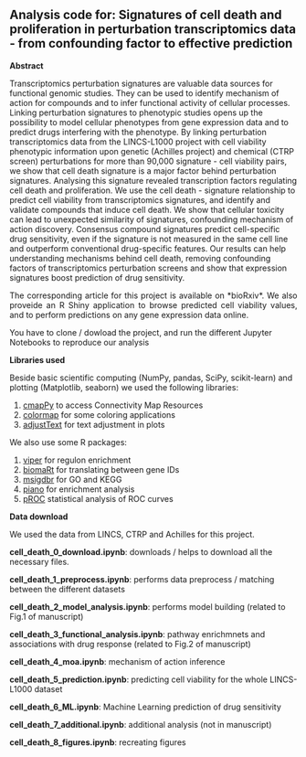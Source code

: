 ## Analysis code for: Signatures of cell death and proliferation in perturbation transcriptomics data - from confounding factor to effective prediction
**Abstract**

Transcriptomics perturbation signatures are valuable data sources for functional genomic studies. They can be used to identify mechanism of action for compounds and to infer functional activity of cellular processes. Linking perturbation signatures to phenotypic studies opens up the possibility to model cellular phenotypes from gene expression data and to predict drugs interfering with the phenotype. By linking perturbation transcriptomics data from the LINCS-L1000 project with cell viability phenotypic information upon genetic (Achilles project) and chemical (CTRP screen) perturbations for more than 90,000 signature - cell viability pairs, we show that cell death signature is a major factor behind perturbation signatures. Analysing this signature revealed transcription factors regulating cell death and proliferation. We use the cell death - signature relationship to predict cell viability from transcriptomics signatures, and identify and validate compounds that induce cell death. We show that cellular toxicity can lead to unexpected similarity of signatures, confounding mechanism of action discovery. Consensus compound signatures predict cell-specific drug sensitivity, even if the signature is not measured in the same cell line and outperform conventional drug-specific features. Our results can help understanding mechanisms behind cell death,  removing confounding factors of transcriptomics perturbation screens and show that expression signatures boost prediction of drug sensitivity.

<p style="text-align:justify">The corresponding article for this project is available on *bioRxiv*. We also proveide an R Shiny application to browse predicted cell viability values, and to perform predictions on any gene expression data online.

You have to clone / dowload the project, and run the different Jupyter Notebooks to reproduce our analysis

**Libraries used**

Beside basic scientific computing (NumPy, pandas, SciPy, scikit-learn) and plotting (Matplotlib, seaborn) we used the following libraries:

1. [cmapPy](https://clue.io/cmapPy/index.html) to access Connectivity Map Resources
2. [colormap](https://pypi.org/project/colormap/) for some coloring applications
3. [adjustText](https://github.com/Phlya/adjustText) for text adjustment in plots

We also use some R packages:

1. [viper](https://www.bioconductor.org/packages/release/bioc/html/viper.html) for regulon enrichment
2. [biomaRt](https://bioconductor.org/packages/release/bioc/html/biomaRt.html) for translating between gene IDs
3. [msigdbr](https://cran.r-project.org/web/packages/msigdbr/) for GO and KEGG
4. [piano](https://bioconductor.org/packages/release/bioc/html/piano.html) for enrichment analysis
5. [pROC](https://cran.r-project.org/web/packages/pROC/index.html) statistical analysis of ROC curves

**Data download**

We used the data from LINCS, CTRP and Achilles for this project.

**cell\_death\_0\_download.ipynb**: downloads / helps to download all the necessary files.

**cell\_death\_1\_preprocess.ipynb**: performs data preprocess / matching between the different datasets

**cell\_death\_2\_model\_analysis.ipynb**: performs model building (related to Fig.1 of manuscript)

**cell\_death\_3\_functional\_analysis.ipynb**: pathway enrichmnets and associations with drug response (related to Fig.2 of manuscript)

**cell\_death\_4\_moa.ipynb**: mechanism of action inference

**cell\_death\_5\_prediction.ipynb**: predicting cell viability for the whole LINCS-L1000 dataset

**cell\_death\_6\_ML.ipynb**: Machine Learning prediction of drug sensitivity

**cell\_death\_7\_additional.ipynb**: additional analysis (not in manuscript)

**cell\_death\_8\_figures.ipynb**: recreating figures